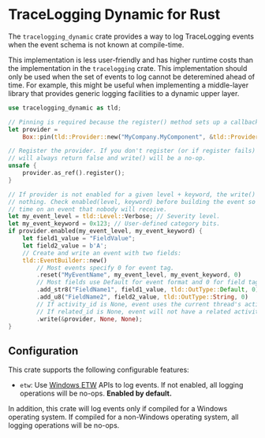 # TraceLogging Dynamic for Rust

The `tracelogging_dynamic` crate provides a way to log TraceLogging events when
the event schema is not known at compile-time.

This implementation is less user-friendly and has higher runtime costs than the
implementation in the `tracelogging` crate. This implementation should only be used
when the set of events to log cannot be deteremined ahead of time. For example, this
might be useful when implementing a middle-layer library that provides generic logging
facilities to a dynamic upper layer.

```rust
use tracelogging_dynamic as tld;

// Pinning is required because the register() method sets up a callback with ETW.
let provider =
    Box::pin(tld::Provider::new("MyCompany.MyComponent", &tld::Provider::options()));

// Register the provider. If you don't register (or if register fails) then enabled()
// will always return false and write() will be a no-op.
unsafe {
    provider.as_ref().register();
}

// If provider is not enabled for a given level + keyword, the write() call will do
// nothing. Check enabled(level, keyword) before building the event so we don't waste
// time on an event that nobody will receive.
let my_event_level = tld::Level::Verbose; // Severity level.
let my_event_keyword = 0x123; // User-defined category bits.
if provider.enabled(my_event_level, my_event_keyword) {
    let field1_value = "FieldValue";
    let field2_value = b'A';
    // Create and write an event with two fields:
    tld::EventBuilder::new()
        // Most events specify 0 for event tag.
        .reset("MyEventName", my_event_level, my_event_keyword, 0)
        // Most fields use Default for event format and 0 for field tag.
        .add_str8("FieldName1", field1_value, tld::OutType::Default, 0)
        .add_u8("FieldName2", field2_value, tld::OutType::String, 0)
        // If activity_id is None, event uses the current thread's activity.
        // If related_id is None, event will not have a related activity.
        .write(&provider, None, None);
}
```

## Configuration

This crate supports the following configurable features:

- `etw`: Use
  [Windows ETW](https://docs.microsoft.com/windows/win32/etw/about-event-tracing) APIs to
  log events. If not enabled, all logging operations will be no-ops.
  **Enabled by default.**

In addition, this crate will log events only if compiled for a Windows operating system.
If compiled for a non-Windows operating system, all logging operations will be no-ops.

